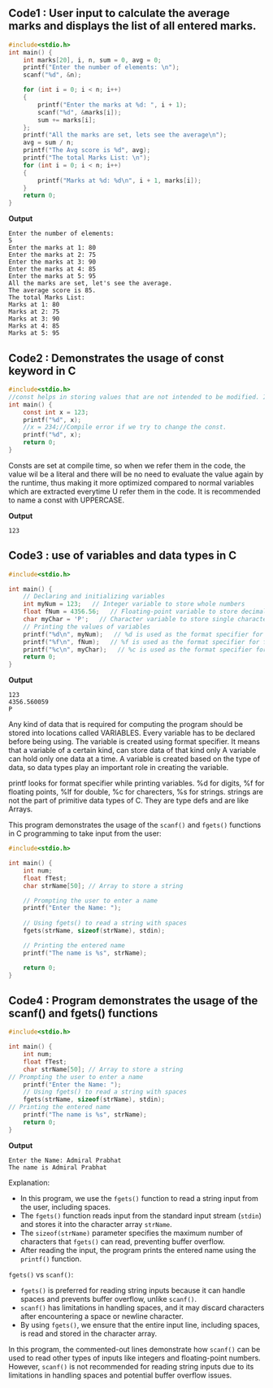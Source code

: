 ## Code1 : User input to calculate the average marks and displays the list of all entered marks.

```c
#include<stdio.h>
int main() {
	int marks[20], i, n, sum = 0, avg = 0;
	printf("Enter the number of elements: \n");
	scanf("%d", &n);

	for (int i = 0; i < n; i++)
	{
		printf("Enter the marks at %d: ", i + 1);
		scanf("%d", &marks[i]);
		sum += marks[i];
	};
	printf("All the marks are set, lets see the average\n");
	avg = sum / n;
	printf("The Avg score is %d", avg);
	printf("The total Marks List: \n");
	for (int i = 0; i < n; i++)
	{
		printf("Marks at %d: %d\n", i + 1, marks[i]);
	}
	return 0;
}

```

**Output**
```
Enter the number of elements:
5
Enter the marks at 1: 80
Enter the marks at 2: 75
Enter the marks at 3: 90
Enter the marks at 4: 85
Enter the marks at 5: 95
All the marks are set, let's see the average.
The average score is 85.
The total Marks List:
Marks at 1: 80
Marks at 2: 75
Marks at 3: 90
Marks at 4: 85
Marks at 5: 95

```
## Code2 : Demonstrates the usage of const keyword in C
```c
#include<stdio.h>
//const helps in storing values that are not intended to be modified. It will be unchangable and readonly. 
int main() {
	const int x = 123;
	printf("%d", x);
	//x = 234;//Compile error if we try to change the const. 
	printf("%d", x);
	return 0;
}
```
Consts are set at compile time, so when we refer them in the code, the value wil be a literal and 
there will be no need to evaluate the value again by the runtime, thus making it more optimized compared to normal variables 
which are extracted everytime U refer them in the code. 
It is recommended to name a const with UPPERCASE. 

**Output**
```
123
```

## Code3 : use of variables and data types in C 
```c
#include<stdio.h>

int main() {
    // Declaring and initializing variables
    int myNum = 123;   // Integer variable to store whole numbers
    float fNum = 4356.56;   // Floating-point variable to store decimal numbers
    char myChar = 'P';   // Character variable to store single characters
    // Printing the values of variables
    printf("%d\n", myNum);   // %d is used as the format specifier for integers
    printf("%f\n", fNum);   // %f is used as the format specifier for floating-point numbers
    printf("%c\n", myChar);   // %c is used as the format specifier for characters
    return 0;
}
```
**Output**
```
123
4356.560059
P
```
Any kind of data that is required for computing the program should be stored into locations called VARIABLES. 
Every variable has to be declared before being using. 
The variable is created using format specifier. It means that a variable of a certain kind, can store data of that kind only
A variable can hold only one data at a time.
A variable is created based on the type of data, so data types play an important role in creating the variable. 

printf looks for format specifier while printing variables. %d for digits, %f for floating points, %lf for double,
%c for charecters, %s for strings. strings are not the part of primitive data types of C. They are type defs and are like Arrays. 

This program demonstrates the usage of the `scanf()` and `fgets()` functions in C programming to take input from the user:

```c
#include<stdio.h>

int main() {
    int num;
    float fTest;
    char strName[50]; // Array to store a string

    // Prompting the user to enter a name
    printf("Enter the Name: ");
    
    // Using fgets() to read a string with spaces
    fgets(strName, sizeof(strName), stdin);

    // Printing the entered name
    printf("The name is %s", strName);

    return 0;
}
```
## Code4 : Program demonstrates the usage of the scanf() and fgets() functions

```c
#include<stdio.h>

int main() {
    int num;
    float fTest;
    char strName[50]; // Array to store a string
// Prompting the user to enter a name
    printf("Enter the Name: ");
    // Using fgets() to read a string with spaces
    fgets(strName, sizeof(strName), stdin);
// Printing the entered name
    printf("The name is %s", strName);
    return 0;
}
```
**Output**
```
Enter the Name: Admiral Prabhat
The name is Admiral Prabhat
```

Explanation:
- In this program, we use the `fgets()` function to read a string input from the user, including spaces.
- The `fgets()` function reads input from the standard input stream (`stdin`) and stores it into the character array `strName`.
- The `sizeof(strName)` parameter specifies the maximum number of characters that `fgets()` can read, preventing buffer overflow.
- After reading the input, the program prints the entered name using the `printf()` function.

`fgets()` vs `scanf()`:
- `fgets()` is preferred for reading string inputs because it can handle spaces and prevents buffer overflow, unlike `scanf()`.
- `scanf()` has limitations in handling spaces, and it may discard characters after encountering a space or newline character.
- By using `fgets()`, we ensure that the entire input line, including spaces, is read and stored in the character array.

In this program, the commented-out lines demonstrate how `scanf()` can be used to read other types of inputs like integers and floating-point numbers. However, `scanf()` is not recommended for reading string inputs due to its limitations in handling spaces and potential buffer overflow issues.
